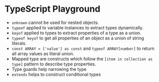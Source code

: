 # TypeScript Playground

- `unknown` cannot be used for nested objects.
- `typeof` applied to variable instances to extract types dynamically.
- `keyof` applied to types to extract properties of a type as a union.
- `typeof keyof` to get all properties of an object as a union of string literals.
- `const ARRAY = ['value'] as const` and `typeof ARRAY[number]` to return all array values as literal union.
- Mapped type are constructs which follow the `[item in collection as type]` pattern to describe type properties.
- Type guards help narrowing the type
- `extends` helps to construct conditional types
